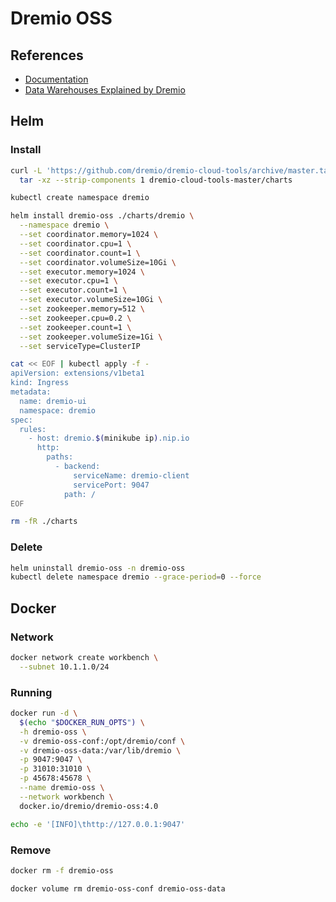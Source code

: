 # Dremio OSS

<!--
https://github.com/xiaset/docker-dremio-oss-hdfs/blob/master/Dockerfile
https://github.com/markfjohnson/RangerDremio
https://github.com/VadymKhodak/dremio_presentation
https://github.com/theundertakerjr666/apache_dremio_node_d3js_docker
https://github.com/nadeemnazeer3/RedashDremio
https://github.com/rymurr/dremio-prometheus-exporter
https://github.com/bbonnin/zeppelin-dremio-tests
https://github.com/markfjohnson/Dremio_Master_Detail_Parquet
https://github.com/josepcurto/mbd-bidw
-->

## References

- [Documentation](https://docs.dremio.com/)
- [Data Warehouses Explained by Dremio](https://www.dremio.com/what-is-a-data-warehouse/)

## Helm

### Install

```sh
curl -L 'https://github.com/dremio/dremio-cloud-tools/archive/master.tar.gz' | \
  tar -xz --strip-components 1 dremio-cloud-tools-master/charts
```

```sh
kubectl create namespace dremio
```

```sh
helm install dremio-oss ./charts/dremio \
  --namespace dremio \
  --set coordinator.memory=1024 \
  --set coordinator.cpu=1 \
  --set coordinator.count=1 \
  --set coordinator.volumeSize=10Gi \
  --set executor.memory=1024 \
  --set executor.cpu=1 \
  --set executor.count=1 \
  --set executor.volumeSize=10Gi \
  --set zookeeper.memory=512 \
  --set zookeeper.cpu=0.2 \
  --set zookeeper.count=1 \
  --set zookeeper.volumeSize=1Gi \
  --set serviceType=ClusterIP
```

```sh
cat << EOF | kubectl apply -f -
apiVersion: extensions/v1beta1
kind: Ingress
metadata:
  name: dremio-ui
  namespace: dremio
spec:
  rules:
    - host: dremio.$(minikube ip).nip.io
      http:
        paths:
          - backend:
              serviceName: dremio-client
              servicePort: 9047
            path: /
EOF
```

```sh
rm -fR ./charts
```

### Delete

```sh
helm uninstall dremio-oss -n dremio-oss
kubectl delete namespace dremio --grace-period=0 --force
```

## Docker

### Network

```sh
docker network create workbench \
  --subnet 10.1.1.0/24
```

### Running

```sh
docker run -d \
  $(echo "$DOCKER_RUN_OPTS") \
  -h dremio-oss \
  -v dremio-oss-conf:/opt/dremio/conf \
  -v dremio-oss-data:/var/lib/dremio \
  -p 9047:9047 \
  -p 31010:31010 \
  -p 45678:45678 \
  --name dremio-oss \
  --network workbench \
  docker.io/dremio/dremio-oss:4.0
```

```sh
echo -e '[INFO]\thttp://127.0.0.1:9047'
```

### Remove

```sh
docker rm -f dremio-oss

docker volume rm dremio-oss-conf dremio-oss-data
```
